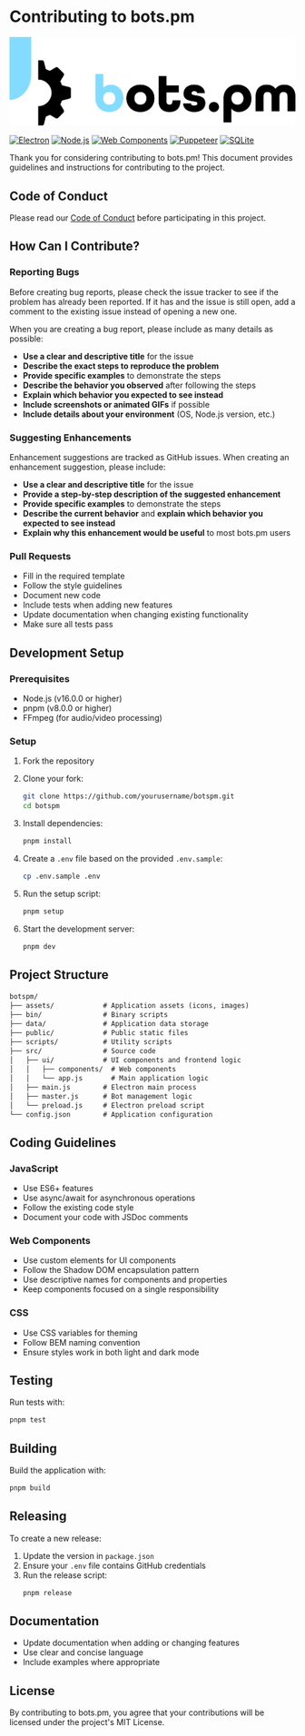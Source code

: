 # Contributing to bots.pm

![bots.pm Logo](public/logo.bots.black.svg)

[![Electron](https://img.shields.io/badge/Electron-47848F?logo=electron&logoColor=fff&style=for-the-badge)](https://www.electronjs.org/)
[![Node.js](https://img.shields.io/badge/Node.js-339933?logo=nodedotjs&logoColor=fff&style=for-the-badge)](https://nodejs.org/)
[![Web Components](https://img.shields.io/badge/Web%20Components-29ABE2?logo=webcomponents.org&logoColor=fff&style=for-the-badge)](https://www.webcomponents.org/)
[![Puppeteer](https://img.shields.io/badge/Puppeteer-40B5A4?logo=puppeteer&logoColor=fff&style=for-the-badge)](https://pptr.dev/)
[![SQLite](https://img.shields.io/badge/SQLite-003B57?logo=sqlite&logoColor=fff&style=for-the-badge)](https://www.sqlite.org/)

Thank you for considering contributing to bots.pm! This document provides guidelines and instructions for contributing to the project.

## Code of Conduct

Please read our [Code of Conduct](CODE_OF_CONDUCT.md) before participating in this project.

## How Can I Contribute?

### Reporting Bugs

Before creating bug reports, please check the issue tracker to see if the problem has already been reported. If it has and the issue is still open, add a comment to the existing issue instead of opening a new one.

When you are creating a bug report, please include as many details as possible:

- **Use a clear and descriptive title** for the issue
- **Describe the exact steps to reproduce the problem**
- **Provide specific examples** to demonstrate the steps
- **Describe the behavior you observed** after following the steps
- **Explain which behavior you expected to see instead**
- **Include screenshots or animated GIFs** if possible
- **Include details about your environment** (OS, Node.js version, etc.)

### Suggesting Enhancements

Enhancement suggestions are tracked as GitHub issues. When creating an enhancement suggestion, please include:

- **Use a clear and descriptive title** for the issue
- **Provide a step-by-step description of the suggested enhancement**
- **Provide specific examples** to demonstrate the steps
- **Describe the current behavior** and **explain which behavior you expected to see instead**
- **Explain why this enhancement would be useful** to most bots.pm users

### Pull Requests

- Fill in the required template
- Follow the style guidelines
- Document new code
- Include tests when adding new features
- Update documentation when changing existing functionality
- Make sure all tests pass

## Development Setup

### Prerequisites

- Node.js (v16.0.0 or higher)
- pnpm (v8.0.0 or higher)
- FFmpeg (for audio/video processing)

### Setup

1. Fork the repository
2. Clone your fork:
   ```bash
   git clone https://github.com/yourusername/botspm.git
   cd botspm
   ```

3. Install dependencies:
   ```bash
   pnpm install
   ```

4. Create a `.env` file based on the provided `.env.sample`:
   ```bash
   cp .env.sample .env
   ```

5. Run the setup script:
   ```bash
   pnpm setup
   ```

6. Start the development server:
   ```bash
   pnpm dev
   ```

## Project Structure

```
botspm/
├── assets/            # Application assets (icons, images)
├── bin/               # Binary scripts
├── data/              # Application data storage
├── public/            # Public static files
├── scripts/           # Utility scripts
├── src/               # Source code
│   ├── ui/            # UI components and frontend logic
│   │   ├── components/  # Web components
│   │   └── app.js       # Main application logic
│   ├── main.js        # Electron main process
│   ├── master.js      # Bot management logic
│   └── preload.js     # Electron preload script
└── config.json        # Application configuration
```

## Coding Guidelines

### JavaScript

- Use ES6+ features
- Use async/await for asynchronous operations
- Follow the existing code style
- Document your code with JSDoc comments

### Web Components

- Use custom elements for UI components
- Follow the Shadow DOM encapsulation pattern
- Use descriptive names for components and properties
- Keep components focused on a single responsibility

### CSS

- Use CSS variables for theming
- Follow BEM naming convention
- Ensure styles work in both light and dark mode

## Testing

Run tests with:

```bash
pnpm test
```

## Building

Build the application with:

```bash
pnpm build
```

## Releasing

To create a new release:

1. Update the version in `package.json`
2. Ensure your `.env` file contains GitHub credentials
3. Run the release script:
   ```bash
   pnpm release
   ```

## Documentation

- Update documentation when adding or changing features
- Use clear and concise language
- Include examples where appropriate

## License

By contributing to bots.pm, you agree that your contributions will be licensed under the project's MIT License.